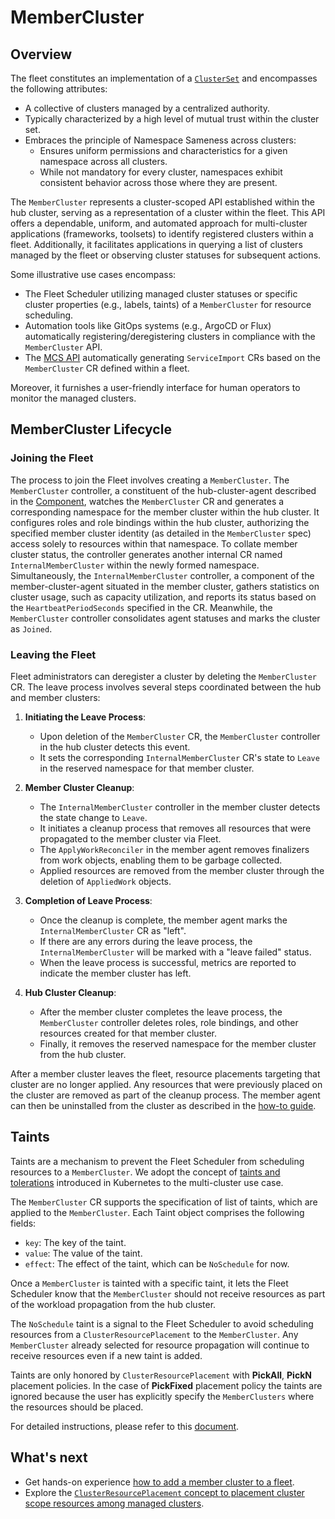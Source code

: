 # MemberCluster

## Overview

The fleet constitutes an implementation of a [`ClusterSet`](https://multicluster.sigs.k8s.io/api-types/cluster-set/) and 
encompasses the following attributes:
- A collective of clusters managed by a centralized authority.
- Typically characterized by a high level of mutual trust within the cluster set.
- Embraces the principle of Namespace Sameness across clusters:
  - Ensures uniform permissions and characteristics for a given namespace across all clusters.
  - While not mandatory for every cluster, namespaces exhibit consistent behavior across those where they are present.

The `MemberCluster` represents a cluster-scoped API established within the hub cluster, serving as a representation of 
a cluster within the fleet. This API offers a dependable, uniform, and automated approach for multi-cluster applications
(frameworks, toolsets) to identify registered clusters within a fleet. Additionally, it facilitates applications in querying
a list of clusters managed by the fleet or observing cluster statuses for subsequent actions.

Some illustrative use cases encompass:

- The Fleet Scheduler utilizing managed cluster statuses or specific cluster properties (e.g., labels, taints) of a `MemberCluster`
for resource scheduling.
- Automation tools like GitOps systems (e.g., ArgoCD or Flux) automatically registering/deregistering clusters in compliance
with the `MemberCluster` API.
- The [MCS API](https://multicluster.sigs.k8s.io/concepts/multicluster-services-api/) automatically generating `ServiceImport` CRs 
based on the `MemberCluster` CR defined within a fleet.

Moreover, it furnishes a user-friendly interface for human operators to monitor the managed clusters.

## MemberCluster Lifecycle

### Joining the Fleet

The process to join the Fleet involves creating a `MemberCluster`. The `MemberCluster` controller, a constituent of the 
hub-cluster-agent described in the [Component](../Components/README.md), watches the `MemberCluster` CR and generates 
a corresponding namespace for the member cluster within the hub cluster. It configures roles and role bindings within the
hub cluster, authorizing the specified member cluster identity (as detailed in the `MemberCluster` spec) access solely 
to resources within that namespace. To collate member cluster status, the controller generates another internal CR named
`InternalMemberCluster` within the newly formed namespace. Simultaneously, the `InternalMemberCluster` controller, a component
of the member-cluster-agent situated in the member cluster, gathers statistics on cluster usage, such as capacity utilization, 
and reports its status based on the `HeartbeatPeriodSeconds` specified in the CR. Meanwhile, the `MemberCluster` controller 
consolidates agent statuses and marks the cluster as `Joined`.

### Leaving the Fleet

Fleet administrators can deregister a cluster by deleting the `MemberCluster` CR. The leave process involves several steps 
coordinated between the hub and member clusters:

1. **Initiating the Leave Process**:
   - Upon deletion of the `MemberCluster` CR, the `MemberCluster` controller in the hub cluster detects this event.
   - It sets the corresponding `InternalMemberCluster` CR's state to `Leave` in the reserved namespace for that member cluster.

2. **Member Cluster Cleanup**:
   - The `InternalMemberCluster` controller in the member cluster detects the state change to `Leave`.
   - It initiates a cleanup process that removes all resources that were propagated to the member cluster via Fleet.
   - The `ApplyWorkReconciler` in the member agent removes finalizers from work objects, enabling them to be garbage collected.
   - Applied resources are removed from the member cluster through the deletion of `AppliedWork` objects.

3. **Completion of Leave Process**:
   - Once the cleanup is complete, the member agent marks the `InternalMemberCluster` CR as "left".
   - If there are any errors during the leave process, the `InternalMemberCluster` will be marked with a "leave failed" status.
   - When the leave process is successful, metrics are reported to indicate the member cluster has left.

4. **Hub Cluster Cleanup**:
   - After the member cluster completes the leave process, the `MemberCluster` controller deletes roles, role bindings, 
     and other resources created for that member cluster.
   - Finally, it removes the reserved namespace for the member cluster from the hub cluster.

After a member cluster leaves the fleet, resource placements targeting that cluster are no longer applied. Any resources 
that were previously placed on the cluster are removed as part of the cleanup process. The member agent can then be 
uninstalled from the cluster as described in the [how-to guide](../../howtos/clusters.md#setting-a-cluster-to-leave-a-fleet).

## Taints

Taints are a mechanism to prevent the Fleet Scheduler from scheduling resources to a `MemberCluster`. We adopt the concept of 
[taints and tolerations](https://kubernetes.io/docs/concepts/scheduling-eviction/taint-and-toleration/) introduced in Kubernetes to 
the multi-cluster use case.

The `MemberCluster` CR supports the specification of list of taints, which are applied to the `MemberCluster`. Each Taint object comprises
the following fields:
- `key`: The key of the taint.
- `value`: The value of the taint.
- `effect`: The effect of the taint, which can be `NoSchedule` for now.

Once a `MemberCluster` is tainted with a specific taint, it lets the Fleet Scheduler know that the `MemberCluster` should not receive resources 
as part of the workload propagation from the hub cluster.

The `NoSchedule` taint is a signal to the Fleet Scheduler to avoid scheduling resources from a `ClusterResourcePlacement` to the `MemberCluster`.
Any `MemberCluster` already selected for resource propagation will continue to receive resources even if a new taint is added.

Taints are only honored by `ClusterResourcePlacement` with **PickAll**, **PickN** placement policies. In the case of **PickFixed** placement policy
the taints are ignored because the user has explicitly specify the `MemberClusters` where the resources should be placed.

For detailed instructions, please refer to this [document](../../howtos/taint-toleration.md).

## What's next
* Get hands-on experience [how to add a member cluster to a fleet](../../howtos/clusters.md).
* Explore the [`ClusterResourcePlacement` concept to placement cluster scope resources among managed clusters](../ClusterResourcePlacement/README.md).


